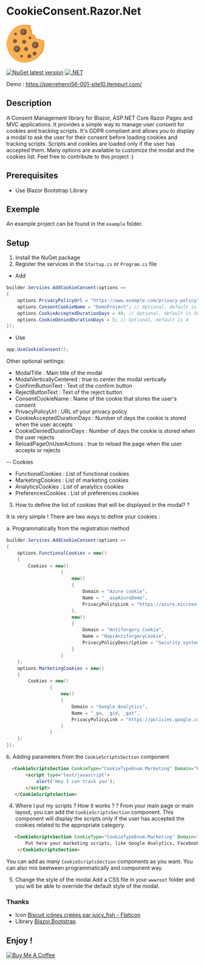 ﻿# CookieConsent.Razor.Net
<img src="/src/wwwroot/img/cookie-consent-logo.png" width="100" height="100" />

[![NuGet latest version](https://badgen.net/nuget/v/CookieConsent.Razor.Net/latest)](https://nuget.org/packages/CookieConsent.Razor.Net)
[![.NET](https://github.com/phnogues/CookieConsent.Razor.Net/actions/workflows/build.yml/badge.svg)](https://github.com/phnogues/CookieConsent.Razor.Net/actions/workflows/build.yml)

Demo : https://pierrehenri56-001-site10.ltempurl.com/

## Description
A Consent Management library for Blazor, ASP.NET Core Razor Pages and MVC applications. It provides a simple way to manage user consent for cookies and tracking scripts.
It's GDPR compliant and allows you to display a modal to ask the user for their consent before loading cookies and tracking scripts.
Scripts and cookies are loaded only if the user has accepted them.
Many options are available to customize the modal and the cookies list.
Feel free to contribute to this project :)

## Prerequisites
- Use Blazor Bootstrap Library

## Exemple
An example project can be found in the `example` folder.

## Setup
1. Install the NuGet package
2. Register the services in the `Startup.cs` or `Program.cs` file
- Add
```csharp
builder.Services.AddCookieConsent(options =>
{
    options.PrivacyPolicyUrl = "https://www.example.com/privacy-policy";
    options.ConsentCookieName = "DemoProject"; // Optional, default is "CookieConsent"
    options.CookieAcceptedDurationDays = 40; // Optional, default is 30
    options.CookieDeniedDurationDays = 5; // Optional, default is 4
});
```

- Use
```csharp
app.UseCookieConsent();
```

Other optional settings:
- ModalTitle : Main title of the modal
- ModalVerticallyCentered : true to center the modal vertically
- ConfirmButtonText : Text of the confirm button
- RejectButtonText : Text of the reject button
- ConsentCookieName : Name of the cookie that stores the user's consent
- PrivacyPolicyUrl : URL of your privacy policy
- CookieAcceptedDurationDays : Number of days the cookie is stored when the user accepts
- CookieDeniedDurationDays : Number of days the cookie is stored when the user rejects
- ReloadPageOnUserActions : true to reload the page when the user accepts or rejects

-- Cookies
- FunctionalCookies : List of functional cookies
- MarketingCookies : List of marketing cookies
- AnalyticsCookies : List of analytics cookies
- PreferencesCookies : List of preferences cookies

3. How to define the list of cookies that will be displayed in the modal? ?

It is very simple ! There are two ways to define your cookies :

a. Programmatically from the registration method
```csharp
builder.Services.AddCookieConsent(options =>
{
    options.FunctionalCookies = new()
    {
        Cookies = new()
                    {
                        new()
                        {
                            Domain = "Azure cookie",
                            Name = "__aspAzureDemo",
                            PrivacyPolicyLink = "https://azure.microsoft.com/en-us/explore/trusted-cloud/privacy"
                        },
                        new()
                        {
                            Domain = "Antiforgery Cookie",
                            Name = "NapiAntiforgeryCookie",
                            PrivacyPolicyDescription = "Security system (cookie-based authentication)"
                        }
                    }
    };
    options.MarketingCookies = new()
    {
        Cookies = new()
                {
                    new()
                    {
                        Domain = "Google Analytics",
                        Name = "_ga, _gid, _gat",
                        PrivacyPolicyLink = "https://policies.google.com/privacy?hl=en"
                    }
                }
    };
});
```

b. Adding parameters from the `CookieScriptsSection` component
 ```html
   <CookieScriptsSection CookieType="CookieTypeEnum.Marketing" Domain="Example" CookieNames="__toto, __titi" PrivacyPolicyLink="https://www.example.com/privacy-policy">
        <script type="text/javascript">
            alert('Hey I can track you');
        </script>
    </CookieScriptsSection>
```

4. Where I put my scripts ? How it works ?    ?
From your main page or main layout, you can add the `CookieScriptsSection` component. This component will display the scripts only if the user has accepted the cookies related to the appropriate category.
```html
   <CookieScriptsSection CookieType="CookieTypeEnum.Marketing" Domain="Example" CookieNames="_ga, _twiter" PrivacyPolicyLink="https://www.example.com/privacy-policy">
       Put here your marketing scripts, like Google Analytics, Facebook Pixel, etc.
    </CookieScriptsSection>
```
You can add as many `CookieScriptsSection` components as you want.
You can also mix beetween programmatically and component way.

5. Change the style of the modal
Add a CSS file in your `wwwroot` folder and you will be able to override the default style of the modal.

### Thanks
- Icon <a href="https://www.flaticon.com/fr/icones-gratuites/biscuit" title="biscuit icônes">Biscuit icônes créées par juicy_fish - Flaticon</a>
- Library <a href="https://demos.blazorbootstrap.com/" title="Blazor.Bootstrap">Blazor.Bootstrap</a>


## Enjoy !
<a href="https://www.buymeacoffee.com/phnogues" target="_blank"><img src="https://www.buymeacoffee.com/assets/img/custom_images/orange_img.png" alt="Buy Me A Coffee" style="height: 41px !important;width: 174px !important;box-shadow: 0px 3px 2px 0px rgba(190, 190, 190, 0.5) !important;-webkit-box-shadow: 0px 3px 2px 0px rgba(190, 190, 190, 0.5) !important;" ></a>
